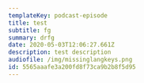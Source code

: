 ```yaml
---
templateKey: podcast-episode
title: test
subtitle: fg
summary: drfg
date: 2020-05-03T12:06:27.661Z
description: test description
audiofile: /img/missinglangkeys.png
id: 5565aaafe3a200fd8f73ca9b2b8f5d95
---
```

